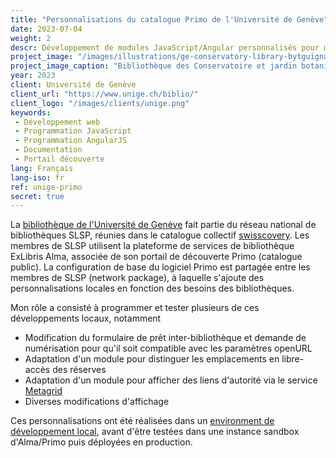 ```yaml
---
title: "Personnalisations du catalogue Primo de l'Université de Genève"
date: 2023-07-04
weight: 2
descr: Développement de modules JavaScript/Angular personnalisés pour modifier l'affichage du catalogue public Alma/Primo de l'UNIGE.
project_image: "/images/illustrations/ge-conservatory-library-bytguignard.jpg"
project_image_caption: "Bibliothèque des Conservatoire et jardin botaniques de la Ville de Genève"
year: 2023
client: Université de Genève
client_url: "https://www.unige.ch/biblio/"
client_logo: "/images/clients/unige.png"
keywords: 
 - Développement web
 - Programmation JavaScript
 - Programmation AngularJS
 - Documentation
 - Portail découverte
lang: Français
lang-iso: fr
ref: unige-primo
secret: true
---
```


La [bibliothèque de l'Université de Genève](https://www.unige.ch/biblio/fr) fait partie du réseau national de bibliothèques SLSP,
réunies dans le catalogue collectif [swisscovery](https://swisscovery.slsp.ch). Les membres de SLSP utilisent la plateforme de services de bibliothèque
ExLibris Alma, associée de son portail de découverte Primo (catalogue public). La configuration de base du logiciel Primo est partagée entre
les membres de SLSP (network package), à laquelle s'ajoute des personnalisations locales en fonction des besoins des bibliothèques.

Mon rôle a consisté à programmer et tester plusieurs de ces développements locaux, notamment
 
* Modification du formulaire de prêt inter-bibliothèque et demande de numérisation pour qu'il soit compatible avec les paramètres openURL
* Adaptation d'un module pour distinguer les emplacements en libre-accès des réserves
* Adaptation d'un module pour afficher des liens d'autorité via le service [Metagrid](https://metagrid.ch)
* Diverses modifications d'affichage

Ces personnalisations ont été réalisées dans un [environment de développement local](https://github.com/ExLibrisGroup/primo-explore-devenv),
avant d'être testées dans une instance sandbox d'Alma/Primo puis déployées en production.